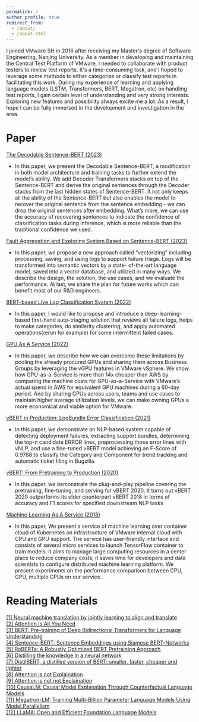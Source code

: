 ```yaml
---
permalink: /
author_profile: true
redirect_from: 
  - /about/
  - /about.html
---
```

I joined VMware SH in 2016 after receiving my Master's degree of Software Engineering, Nanjing University. As a member in developing and maintaining the Central Test Platform of VMware, I needed to collaborate with product testers to review test reports. It's a time-consuming task, and I hoped to leverage some methods to either categorize or classify test reports in facilitating this work. During my experience of learning and applying language models (LSTM, Transformers, BERT, Megatron, etc) on handling test reports, I gain certain level of understanding and very strong interests. Exploring new features and possibility always excite me a lot. As a result, I hope I can be fully immersed in the development and investigation in the area.

# Paper

[The Decodable Sentence-BERT (2023)](https://yukaijin.github.io/files/2024-The_Decodable_Sentence_BERT_trained_for_VMware_Info-Retrieval_System(5pages).pdf)

* In this paper, we present the Decodable Sentence-BERT, a modification in both model architecture and training tasks to further extend the model’s ability. We add Decoder Transformers stacks on top of the Sentence-BERT and derive the original sentences through the Decoder stacks from the last hidden states of Sentence-BERT. It not only keeps all the ability of the Sentence-BERT but also enables the model to recover the original sentence from the sentence embedding - we can drop the original sentences after embedding. What’s more, we can use the accuracy of recovering sentences to indicate the confidence of classification tasks during inference, which is more reliable than the traditional confidence we used.

[Fault Aggregation and Exploring System Based on Sentence-BERT (2023)](https://yukaijin.github.io/files/2024-vectorizing_your_logs_supports_failure_triage_in_many_ways(5pages).pdf)

* In this paper, we propose a new approach called “vectorizing” including processing, saving, and using logs to support failure triage. Logs will be transformed into semantic vectors by a state- of-the-art language model, saved into a vector database, and utilized in many ways. We describe the design, the solution, the use cases, and we evaluate the performance. At last, we share the plan for future works which can benefit most of our R&D engineers.

[BERT-based Live Log Classification System (2022)](https://yukaijin.github.io/files/2023-live-assistant-paper.pdf)

* In this paper, I would like to propose and introduce a deep-learning-based first-hand auto-triaging solution that reviews all failure logs, helps to make categories, do similarity clustering, and apply automated operations(rerun for example) for some intermittent failed cases.

[GPU As A Service (2022)](https://yukaijin.github.io/files/2023-GPU-as-a-Service.pdf)

* In this paper, we describe how we can overcome these limitations by pooling the already procured GPUs and sharing them across Business Groups by leveraging the vGPU features in VMware vSphere. We show how GPU-as-a-Service is more than 14x cheaper than AWS by comparing the machine costs for GPU-as-a-Service with VMware’s actual spend in AWS for equivalent GPU machines during a 60-day period. And by sharing GPUs across users, teams and use cases to maintain higher average utilization levels, we can make owning GPUs a more economical and viable option for VMware.

[vBERT in Production: LogBundle Error Classification (2021)](https://yukaijin.github.io/files/2021-NimbusErrorClassification_v20200127_final_edition.pdf)

* In this paper, we demonstrate an NLP-based system capable of detecting deployment failures, extracting support bundles, determining the top-n candidate ERROR lines, preprocessing those error lines with vNLP, and use a fine-tuned vBERT model achieving an F-Score of 0.9788 to classify the Category and Component for trend tracking and automatic ticket filing in Bugzilla.

[vBERT: From Pretraining to Production (2020)](https://yukaijin.github.io/files/2020-vBERT_From_Pretraining_to_Production.pdf)

* In this paper, we demonstrate the plug-and-play pipeline covering the pretraining, fine-tuning, and serving for vBERT 2020. It turns out vBERT 2020 outperforms its elder counterpart vBERT 2018 in terms of accuracy and F1 scores for specified downstream NLP tasks

[Machine Learning As A Service (2018)](https://yukaijin.github.io/files/2018-MachineLearningAsAService.pdf)

* In this paper, We present a service of machine learning over container cloud of Kubernetes on infrastructure of VMware internal cloud with CPU and GPU support. The service has user-friendly interface and consists of several micro services to launch TensorFlow container to train models. It aims to manage large computing resources in a center place to reduce company costs; it saves time for developers and data scientists to configure distributed machine learning platform. We present experiments on the performance comparison between CPU, GPU, multiple CPUs on our service.

# Reading Materials
[[1] Neural machine translation by jointly learning to align and translate](https://arxiv.org/abs/1409.0473)\
[[2] Attention Is All You Need](https://arxiv.org/abs/1706.03762)\
[[3] BERT: Pre-training of Deep Bidirectional Transformers for Language Understanding](https://arxiv.org/abs/1810.04805)\
[[4] Sentence-BERT: Sentence Embeddings using Siamese BERT-Networks](https://arxiv.org/abs/1908.10084)\
[[5] RoBERTa: A Robustly Optimized BERT Pretraining Approach](https://arxiv.org/abs/1907.11692)\
[[6] Distilling the knowledge in a neural network](https://arxiv.org/abs/1503.02531)\
[[7] DistilBERT, a distilled version of BERT: smaller, faster, cheaper and lighter](https://arxiv.org/abs/1910.01108)\
[[8] Attention is not Explaination](https://aclanthology.org/N19-1357)\
[[9] Attention is not not Explaination](https://arxiv.org/abs/1908.04626)\
[[10] CausaLM: Causal Model Explanation Through Counterfactual Language Models](https://arxiv.org/abs/2005.13407)\
[[11] Megatron-LM: Training Multi-Billion Parameter Language Models Using Model Parallelism](https://arxiv.org/abs/1909.08053)\
[[12] LLaMA: Open and Efficient Foundation Language Models](https://arxiv.org/abs/2302.13971)
